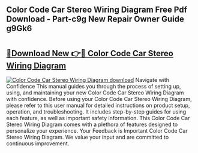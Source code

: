 ## Color Code Car Stereo Wiring Diagram Free Pdf Download - Part-c9g New Repair Owner Guide g9Gk6

# <h2><a href="http://dfi0hdq.blite.top/?on=Color+Code+Car+Stereo+Wiring+Diagram">🔗Download New 👉🔴 Color Code Car Stereo Wiring Diagram</a></h2>

[![Color Code Car Stereo Wiring Diagram download](https://i.imgur.com/lujVjoI.png)](http://dfi0hdq.blite.top/?on=Color+Code+Car+Stereo+Wiring+Diagram)
Navigate with Confidence This manual guides you through the process of setting up, using, and maintaining your new Color Code Car Stereo Wiring Diagram with confidence. Before using your Color Code Car Stereo Wiring Diagram, please refer to this user manual for detailed instructions on product setup, operation, and troubleshooting. It includes step-by-step guides for using each feature, as well as important safety information. This Color Code Car Stereo Wiring Diagram comes with a plethora of features designed to personalize your experience. Your Feedback is Important Color Code Car Stereo Wiring Diagram. We value your input and are committed to continuous improvement.
